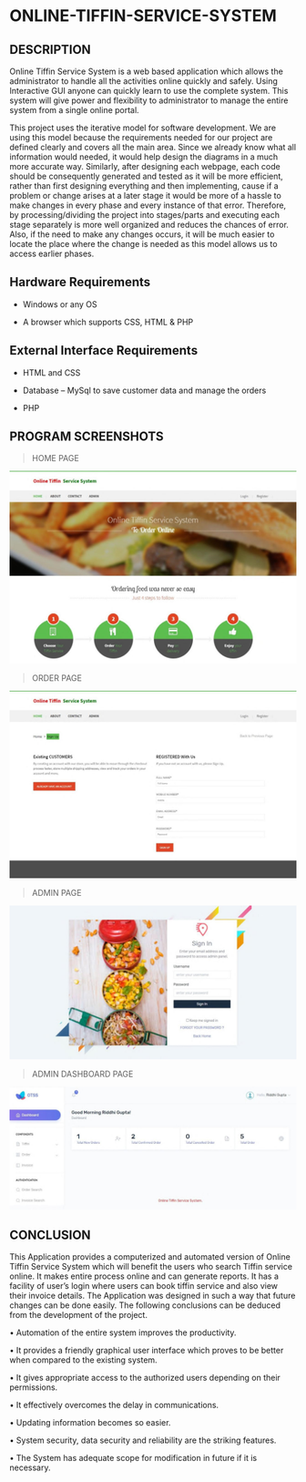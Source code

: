 # ONLINE-TIFFIN-SERVICE-SYSTEM

## DESCRIPTION

Online Tiffin Service System is a web based application which allows the administrator to handle
all the activities online quickly and safely. Using Interactive GUI anyone can quickly learn to use
the complete system. This system will give power and flexibility to administrator to manage the
entire system from a single online portal. 

This project uses the iterative model for software development.
We are using this model because the requirements needed for our project are defined clearly and
covers all the main area. Since we already know what all information would needed, it would help
design the diagrams in a much more accurate way. Similarly, after designing each webpage, each
code should be consequently generated and tested as it will be more efficient, rather than first
designing everything and then implementing, cause if a problem or change arises at a later stage it
would be more of a hassle to make changes in every phase and every instance of that error.
Therefore, by processing/dividing the project into stages/parts and executing each stage separately
is more well organized and reduces the chances of error. Also, if the need to make any changes
occurs, it will be much easier to locate the place where the change is needed as this model allows
us to access earlier phases.



 ## Hardware Requirements
* Windows or any OS

* A browser which supports CSS, HTML & PHP



## External Interface Requirements

* HTML and CSS

* Database – MySql to save customer data and manage the orders
  
* PHP

## PROGRAM SCREENSHOTS

> HOME PAGE

![](https://github.com/harshvs4/ONLINE-TIFFIN-SERVICE-SYSTEM/blob/main/images/home.jpg)

> ORDER PAGE

![](https://github.com/harshvs4/ONLINE-TIFFIN-SERVICE-SYSTEM/blob/main/images/order.jpg)

> ADMIN PAGE

![](https://github.com/harshvs4/ONLINE-TIFFIN-SERVICE-SYSTEM/blob/main/images/admin_page.jpg)

> ADMIN DASHBOARD PAGE

![](https://github.com/harshvs4/ONLINE-TIFFIN-SERVICE-SYSTEM/blob/main/images/dashboard.jpg)


## CONCLUSION
This Application provides a computerized and automated version of Online Tiffin Service
System which will benefit the users who search Tiffin service online. It makes entire process
online and can generate reports. It has a facility of user’s login where users can book tiffin service
and also view their invoice details. The Application was designed in such a way that future
changes can be done easily. The following conclusions can be deduced from the development
of the project.

• Automation of the entire system improves the productivity.

• It provides a friendly graphical user interface which proves to be better when compared to
the existing system.

• It gives appropriate access to the authorized users depending on their permissions.

• It effectively overcomes the delay in communications.

• Updating information becomes so easier.

• System security, data security and reliability are the striking features.

• The System has adequate scope for modification in future if it is necessary.


